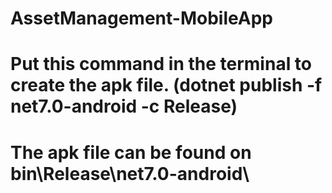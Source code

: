 # AssetManagement-MobileApp
# Put this command in the terminal to create the apk file. (dotnet publish -f net7.0-android -c Release)
# The apk file can be found on bin\Release\net7.0-android\
